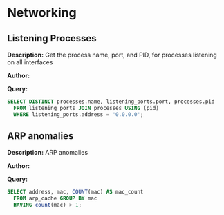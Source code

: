 Networking
=========================================

## Listening Processes
**Description:** Get the process name, port, and PID, for processes listening on all interfaces

**Author:** 

**Query:** 

```sql tab="All Platforms"
SELECT DISTINCT processes.name, listening_ports.port, processes.pid
  FROM listening_ports JOIN processes USING (pid)
  WHERE listening_ports.address = '0.0.0.0';
```

## ARP anomalies
**Description:** ARP anomalies

**Author:** 

**Query:** 

```sql tab="All Platforms"
SELECT address, mac, COUNT(mac) AS mac_count
  FROM arp_cache GROUP BY mac
  HAVING count(mac) > 1;
```